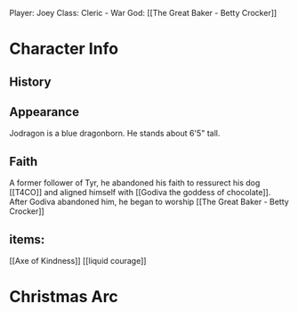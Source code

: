 Player: Joey
Class: Cleric - War
God: [[The Great Baker - Betty Crocker]]

# Character Info
## History

## Appearance
Jodragon is a blue dragonborn.  He stands about 6'5" tall.  
## Faith
A former follower of Tyr, he abandoned his faith to ressurect his dog [[T4CO]] and aligned himself with [[Godiva the goddess of chocolate]].  After Godiva abandoned him, he began to worship [[The Great Baker - Betty Crocker]]





## items:
[[Axe of Kindness]]
[[liquid courage]]
# Christmas Arc
